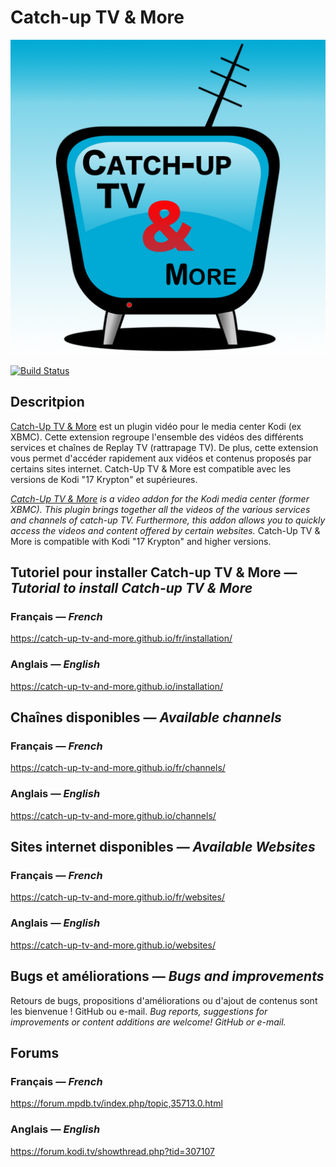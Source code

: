 # Catch-up TV & More
![Catch-up TV & More](https://github.com/Catch-up-TV-and-More/plugin.video.catchuptvandmore/raw/dev/plugin.video.catchuptvandmore/icon.png)

[![Build Status](https://travis-ci.com/Catch-up-TV-and-More/plugin.video.catchuptvandmore.svg?branch=dev)](https://travis-ci.com/Catch-up-TV-and-More/plugin.video.catchuptvandmore)

## Descritpion
[Catch-Up TV & More](https://kodi.tv/addon/plugins-video-add-ons/catch-tv-more) est un plugin vidéo pour le media center Kodi (ex XBMC).
Cette extension regroupe l'ensemble des vidéos des différents services et chaînes de Replay TV (rattrapage TV). De plus, cette extension vous permet d'accéder rapidement aux vidéos et contenus proposés par certains sites internet.
Catch-Up TV & More est compatible avec les versions de Kodi "17 Krypton" et supérieures.

*[Catch-Up TV & More](https://kodi.tv/addon/plugins-video-add-ons/catch-tv-more) is a video addon for the Kodi media center (former XBMC).*
*This plugin brings together all the videos of the various services and channels of catch-up TV. Furthermore, this addon allows you to quickly access the videos and content offered by certain websites.*
Catch-Up TV & More is compatible with Kodi "17 Krypton" and higher versions.

## Tutoriel pour installer Catch-up TV & More — *Tutorial to install Catch-up TV & More*
### Français — *French*
<https://catch-up-tv-and-more.github.io/fr/installation/>

### Anglais — *English*
<https://catch-up-tv-and-more.github.io/installation/>

## Chaînes disponibles — *Available channels*
### Français — *French*
<https://catch-up-tv-and-more.github.io/fr/channels/>

### Anglais — *English*
<https://catch-up-tv-and-more.github.io/channels/>

## Sites internet disponibles — *Available Websites*
### Français — *French*
<https://catch-up-tv-and-more.github.io/fr/websites/>

### Anglais — *English*
<https://catch-up-tv-and-more.github.io/websites/>

## Bugs et améliorations — *Bugs and improvements*
Retours de bugs, propositions d'améliorations ou d'ajout de contenus sont les bienvenue ! GitHub ou e-mail.
*Bug reports, suggestions for improvements or content additions are welcome! GitHub or e-mail.*

## Forums
### Français — *French*
<https://forum.mpdb.tv/index.php/topic,35713.0.html>

### Anglais — *English*
<https://forum.kodi.tv/showthread.php?tid=307107>
